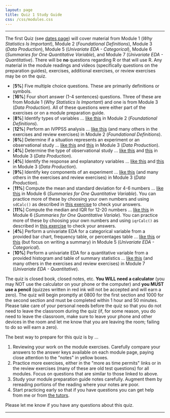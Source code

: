 ```yaml
---
layout: page
title: Quiz 1 Study Guide
css: /css/modules.css
---
```


----

The first Quiz (see [dates page](../Dates-Current)) will cover material from Module 1 (*Why Statistics Is Important*), Module 2 (*Foundational Definitions*), Module 3 (*Data Production*), Module 5 (*Univariate EDA - Categorical*), Module 6 (*Summaries for One Quantitative Variable*), and Module 7 (*Univariate EDA - Quantitative*). There will be **no** questions regarding R or that will use R. Any material in the module readings and videos (specifically questions on the preparation guides), exercises, additional exercises, or review exercises may be on the quiz.

* [**5%**] Five multiple choice questions. These are primarily definitions or symbols.
* [**16%**] Four short answer (1-4 sentences) questions. Three of these are from Module 1 (*Why Statistics Is Important*) and one is from Module 3 (*Data Production*). All of these questions were either part of the exercises or on a module preparation guide.
* [**8%**] Identify types of variables ... [like this](../../modules/CE/FoundationalDefns_CE1.html#types-of-variables-i) in Module 2 (*Foundational Definitions*).
* [**12%**] Perform an IVPPSS analysis ... [like this](../../modules/CE/FoundationalDefns_CE1.html#sustainability-survey) (and many others in the exercises and review exercises) in Module 2 (*Foundational Definitions*).
* [**6%**] Determine if a situation represents an experiment or an observational study ... [like this](../../modules/CE/DataProduction_CE1.html#study-types-i) and [this](../../modules/CE/DataProduction_CE2.html#study-types-ii) in Module 3 (*Data Production*).
* [**4%**] Determine the type of observational study ... [like this](../../modules/CE/../../modules/CE/DataProduction_CE1.html#types-of-observational-studies-i) and [this](../../modules/CE/../../modules/CE/DataProduction_CE2.html#types-of-observational-studies-ii) in Module 3 (*Data Production*).
* [**4%**] Identify the response and explanatory variables ... [like this](../../modules/CE/../../modules/CE/DataProduction_CE1.html#identify-response-and-explanatory-variables-i) and [this](../../modules/CE/../../modules/CE/DataProduction_CE2.html#identify-response-and-explanatory-variables-ii) in Module 3 (*Data Production*).
* [**9%**] Identify key components of an experiment ... [like this](../../modules/CE/../../modules/CE/DataProduction_CE1.html#blood-pressure-study) (and many others in the exercises and review exercises) in Module 3 (*Data Production*).
* [**11%**] Compute the mean and standard deviation for 4-6 numbers ... [like this](../../modules/CE/UEDAQuant1_CE1.html#hand-calculations) in Module 6 (*Summaries for One Quantitative Variable*). You can practice more of these by choosing your own numbers and using `sdCalc()` as described in [this exercise](../..//modules/CE/UEDAQuant1_CE1#hints) to check your answers.
* [**11%**] Compute the median and IQR for 12-20 numbers ... [like this](../../modules/CE/UEDAQuant1_CE1.html#hand-calculations) in Module 6 (*Summaries for One Quantitative Variale*). You can practice more of these by choosing your own numbers and using `iqrCalc()` as described in [this exercise](../..//modules/CE/UEDAQuant1_CE1#hints) to check your answers.
* [**4%**] Perform a univariate EDA for a categorical variable from a provided bar chart, frequency table, or percentages table ... [like this](../../modules/CE/UEDACat_CE1.html#bar-chart-i) or [this](../../modules/CE/UEDACat_CE2.html#bar-chart-ii) (but focus on writing a summary) in Module 5 (*Univariate EDA - Categorical*).
* [**10%**] Perform a univariate EDA for a quantitative variable from a provided histogram and table of summary statistics ... [like this](../../modules/CE/UEDAQuant2_CE1.html#commute-times) (and many others in the exercises and review exercises) in Module 7 (*Univariate EDA - Quantitative*).

The quiz is closed book, closed notes, etc. **You WILL need a calculator** (you may NOT use the calculator on your phone or the computer) and **you MUST use a pencil** (quizzes written in red ink will not be accepted and will earn a zero). The quiz will begin promptly at 0800 for the first section and 1000 for the second section and must be completed within 1 hour and 50 minutes. Please take care of your personal needs before the quiz so that you do not need to leave the classroom during the quiz (if, for some reason, you do need to leave the classroom, make sure to leave your phone and other devices in the room and let me know that you are leaving the room; failing to do so will earn a zero).

The best way to prepare for this quiz is by ...

1. Reviewing your work on the module exercises. Carefully compare your answers to the answer keys available on each module page, paying close attention to the "notes" in yellow boxes.
1. Practice more exercises, either in the "more as time permits" links or in the review exercises (many of these are old test questions) for all modules. Focus on questions that are similar to those linked to above.
1. Study your module preparation guide notes carefully. Augment them by rereading portions of the reading where your notes are poor.
1. Start practicing early so that if you have questions you can get help from me or from [the tutors](../Syllabus-Current.html#tutors).

Please let me know if you have any questions about this quiz.

----

